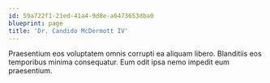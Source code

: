```yaml
---
id: 59a722f1-21ed-41a4-9d8e-a6473653dba0
blueprint: page
title: 'Dr. Candido McDermott IV'
---
```

Praesentium eos voluptatem omnis corrupti ea aliquam libero. Blanditiis eos temporibus minima consequatur. Eum odit ipsa nemo impedit eum praesentium.